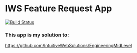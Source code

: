 # IWS Feature Request App

[![Build Status](https://travis-ci.org/augustogoulart/iws-feature-request.svg?branch=master)](https://travis-ci.org/augustogoulart/iws-feature-request)

### This app is my solution to:

https://github.com/IntuitiveWebSolutions/EngineeringMidLevel

